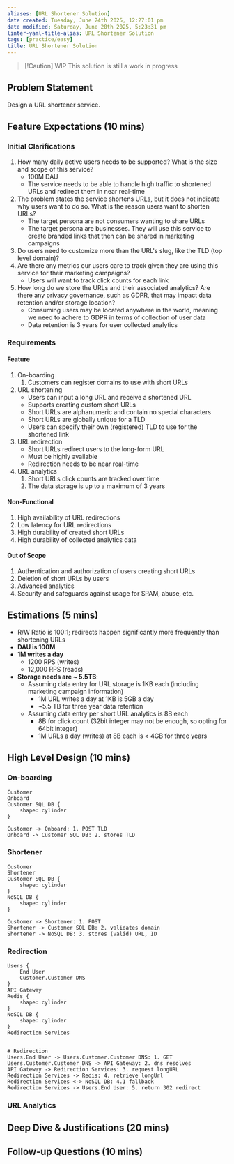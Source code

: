 ```yaml
---
aliases: [URL Shortener Solution]
date created: Tuesday, June 24th 2025, 12:27:01 pm
date modified: Saturday, June 28th 2025, 5:23:31 pm
linter-yaml-title-alias: URL Shortener Solution
tags: [practice/easy]
title: URL Shortener Solution
---
```


> [!Caution] WIP
> This solution is still a work in progress

## Problem Statement

Design a URL shortener service.

## Feature Expectations (10 mins)

### Initial Clarifications

1. How many daily active users needs to be supported? What is the size and scope of this service?
	 - 100M DAU
	 - The service needs to be able to handle high traffic to shortened URLs and redirect them in near real-time
2. The problem states the service shortens URLs, but it does not indicate why users want to do so. What is the reason users want to shorten URLs?
	- The target persona are not consumers wanting to share URLs
	- The target persona are businesses. They will use this service to create branded links that then can be shared in marketing campaigns
3. Do users need to customize more than the URL's slug, like the TLD (top level domain)?
4. Are there any metrics our users care to track given they are using this service for their marketing campaigns?
	- Users will want to track click counts for each link
5. How long do we store the URLs and their associated analytics? Are there any privacy governance, such as GDPR, that may impact data retention and/or storage location?
	- Consuming users may be located anywhere in the world, meaning we need to adhere to GDPR in terms of collection of user data
	- Data retention is 3 years for user collected analytics

### Requirements

#### Feature

1. On-boarding
	1. Customers can register domains to use with short URLs
2. URL shortening
	- Users can input a long URL and receive a shortened URL
	- Supports creating custom short URLs
	- Short URLs are alphanumeric and contain no special characters
	- Short URLs are globally unique for a TLD
	- Users can specify their own (registered) TLD to use for the shortened link
3. URL redirection
	- Short URLs redirect users to the long-form URL
	- Must be highly available
	- Redirection needs to be near real-time
4. URL analytics
	1. Short URLs click counts are tracked over time
	2. The data storage is up to a maximum of 3 years

#### Non-Functional

1. High availability of URL redirections
2. Low latency for URL redirections
3. High durability of created short URLs
4. High durability of collected analytics data

#### Out of Scope

1. Authentication and authorization of users creating short URLs
2. Deletion of short URLs by users
3. Advanced analytics
4. Security and safeguards against usage for SPAM, abuse, etc.

## Estimations (5 mins)

- R/W Ratio is 100:1; redirects happen significantly more frequently than shortening URLs
- **DAU is 100M**
- **1M writes a day**
	- 1200 RPS (writes)
	- 12,000 RPS (reads)
- **Storage needs are ~ 5.5TB**:
	- Assuming data entry for URL storage is 1KB each (including marketing campaign information)
		- 1M URL writes a day at 1KB is 5GB a day
		- ~5.5 TB for three year data retention
	- Assuming data entry per short URL analytics is 8B each
		- 8B for click count (32bit integer may not be enough, so opting for 64bit integer)
		- 1M URLs a day (writes) at 8B each is < 4GB for three years

## High Level Design (10 mins)

### On-boarding

```d2
Customer
Onboard
Customer SQL DB {
	shape: cylinder
}

Customer -> Onboard: 1. POST TLD
Onboard -> Customer SQL DB: 2. stores TLD
```

### Shortener

```d2
Customer
Shortener
Customer SQL DB {
	shape: cylinder
}
NoSQL DB {
	shape: cylinder
}

Customer -> Shortener: 1. POST
Shortener -> Customer SQL DB: 2. validates domain
Shortener -> NoSQL DB: 3. stores (valid) URL, ID
```

### Redirection

```d2
Users {
	End User
	Customer.Customer DNS
}
API Gateway
Redis {
	shape: cylinder
}
NoSQL DB {
	shape: cylinder
}
Redirection Services


# Redirection
Users.End User -> Users.Customer.Customer DNS: 1. GET
Users.Customer.Customer DNS -> API Gateway: 2. dns resolves
API Gateway -> Redirection Services: 3. request longURL
Redirection Services -> Redis: 4. retrieve longUrl
Redirection Services <-> NoSQL DB: 4.1 fallback
Redirection Services -> Users.End User: 5. return 302 redirect
```

### URL Analytics

## Deep Dive & Justifications (20 mins)

## Follow-up Questions (10 mins)
